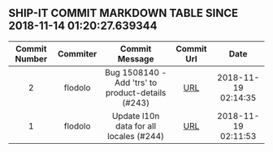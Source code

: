 ## SHIP-IT COMMIT MARKDOWN TABLE SINCE 2018-11-14 01:20:27.639344

| Commit Number | Commiter | Commit Message | Commit Url | Date | 
|:---:|:----:|:----------------------------------:|:------:|:----:| 
|2|flodolo|Bug 1508140 - Add 'trs' to product-details (#243)|[URL](https://github.com/mozilla-releng/ship-it/commit/6e63fa3ca7a575eb4b325d606f6652360fea20c7)|2018-11-19 02:14:35
|1|flodolo|Update l10n data for all locales (#244)|[URL](https://github.com/mozilla-releng/ship-it/commit/04cbfefdf23e1cf9b21edd1aa6c0bb2eb2f893c0)|2018-11-19 02:11:53


